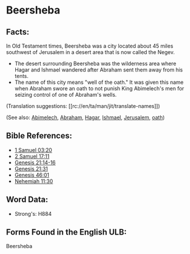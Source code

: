 # Beersheba

## Facts:

In Old Testament times, Beersheba was a city located about 45 miles southwest of Jerusalem in a desert area that is now called the Negev.

* The desert surrounding Beersheba was the wilderness area where Hagar and Ishmael wandered after Abraham sent them away from his tents.
* The name of this city means "well of the oath." It was given this name when Abraham swore an oath to not punish King Abimelech's men for seizing control of one of Abraham's wells.

(Translation suggestions: [[rc://en/ta/man/jit/translate-names]])

(See also: [Abimelech](../names/abimelech.md), [Abraham](../names/abraham.md), [Hagar](../names/hagar.md), [Ishmael](../names/ishmael.md), [Jerusalem](../names/jerusalem.md), [oath](../other/oath.md))

## Bible References:

* [1 Samuel 03:20](rc://en/tn/help/1sa/03/20)
* [2 Samuel 17:11](rc://en/tn/help/2sa/17/11)
* [Genesis 21:14-16](rc://en/tn/help/gen/21/14)
* [Genesis 21:31](rc://en/tn/help/gen/21/31)
* [Genesis 46:01](rc://en/tn/help/gen/46/01)
* [Nehemiah 11:30](rc://en/tn/help/neh/11/30)

## Word Data:

* Strong's: H884

## Forms Found in the English ULB:

Beersheba


